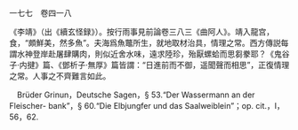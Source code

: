一七七　卷四一八

《李靖》（出《續玄怪録》）。按行雨事見前論卷三八三《曲阿人》。靖入龍宫，食，“頗鮮美，然多魚”。夫海爲魚鼈所生，就地取材治具，情理之常。西方傳説每謂水神登岸赴屠肆購肉，則似近舍水味，遠求陸珍，殆厭螺蛤而思芻豢耶？《鬼谷子·内揵》篇、《鄧析子·無厚》篇皆謂：“日進前而不御，遥聞聲而相思”，正復情理之常。人事之不齊難言如此。











　Brüder Grinun，Deutsche Sagen，§ 53.“Der Wassermann an der Fleischer-
bank”，§ 60.“Die Elbjungfer und das Saalweiblein”；op. cit.，I，56，62.